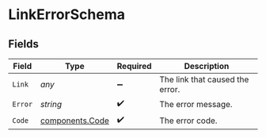 # LinkErrorSchema


## Fields

| Field                                              | Type                                               | Required                                           | Description                                        |
| -------------------------------------------------- | -------------------------------------------------- | -------------------------------------------------- | -------------------------------------------------- |
| `Link`                                             | *any*                                              | :heavy_minus_sign:                                 | The link that caused the error.                    |
| `Error`                                            | *string*                                           | :heavy_check_mark:                                 | The error message.                                 |
| `Code`                                             | [components.Code](../../models/components/code.md) | :heavy_check_mark:                                 | The error code.                                    |